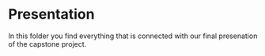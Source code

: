 # Presentation

In this folder you find everything that is connected with our final presenation of the capstone project.